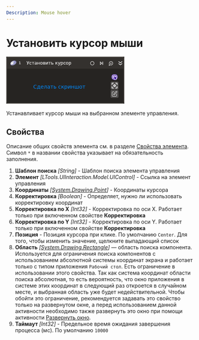 ```yaml
---
Description: Mouse hover
---
```


# Установить курсор мыши

![](<../../../resources/activities/basic/uiinteraction/mousehover-activity.png>)

Устанавливает курсор мыши на выбранном элементе управления.

## Свойства
Описание общих свойств элемента см. в разделе [Свойства элемента](https://docs.primo-rpa.ru/primo-rpa/primo-studio/process/elements#svoistva-elementa).\
Символ `*` в названии свойства указывает на обязательность заполнения.

1. **Шаблон поиска** *[String]* - Шаблон поиска элемента управления
1. **Элемент** *[LTools.UIInteraction.Model.UIControl]* - Ссылка на элемент управления
1. **Координаты** *[[System.Drawing.Point](https://learn.microsoft.com/ru-ru/dotnet/api/system.drawing.point?view=net-7.0)]* - Координаты курсора
1. **Корректировка** *[Boolean]* - Определяет, нужно ли использовать корректировку координат
1. **Корректировка по X** *[Int32]* - Корректировка по оси X. Работает только при включенном свойстве **Корректировка**
1. **Корректировка по Y** *[Int32]* - Корректировка по оси Y. Работает только при включенном свойстве **Корректировка**
1. **Позиция** - Позиция курсора при клике. По умолчанию `Center`. Для того, чтобы изменить значение, щелкните выпадающий список
1. **Область** *[[System.Drawing.Rectangle](https://learn.microsoft.com/ru-ru/dotnet/api/system.drawing.rectangle?view=netcore-3.0)]* — область поиска компонента. Используется для ограничения поиска компонентов с использованием абсолютной системы координат экрана и работает только с типом приложения `Рабочий стол`. Есть ограничение в использовании этого свойства. Так как система координат области поиска абсолютная, то есть вероятность, что окно приложения в системе этих координат в следующий раз откроется в случайном месте, и выбранная область уже будет недействительной. Чтобы обойти это ограничение, рекомендуется задавать это свойство только на развернутом окне, а перед использованием данной активности необходимо также развернуть это окно при помощи активности [Развернуть окно](https://docs.primo-rpa.ru/primo-rpa/g_elements/vstroennye-dlya-linux/els-desktop/el-desktop-maximize).
1. **Таймаут** *[Int32]* - Предельное время ожидания завершения процесса (мс). По умолчанию `10000`

